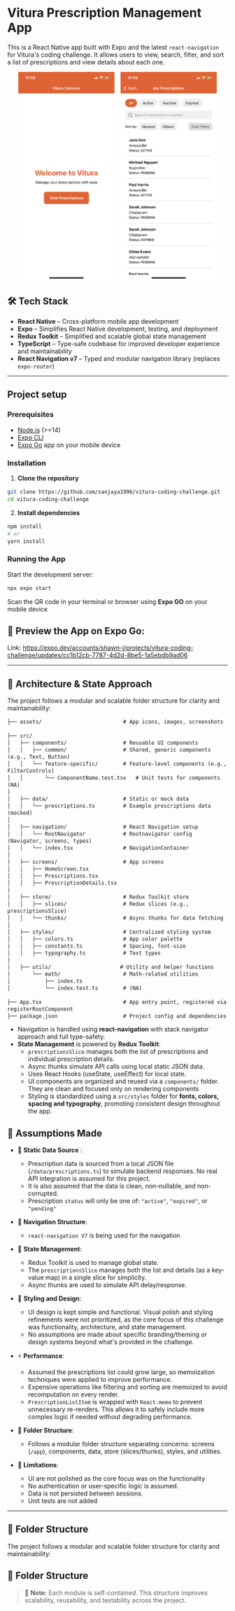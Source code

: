 # Vitura Prescription Management App

This is a React Native app built with Expo and the latest `react-navigation` for Vitura's coding challenge. It allows users to view, search, filter, and sort a list of prescriptions and view details about each one.

<p align="center">
  <img src="assets/screenshots/Screenshot1.png" alt="Screenshot 1" width="220" style="margin-right: 10px;" />
  <img src="assets/screenshots/Screenshot2.png" alt="Screenshot 2" width="220" />
</p>

## 🛠️ Tech Stack

- **React Native** – Cross-platform mobile app development
- **Expo** – Simplifies React Native development, testing, and deployment
- **Redux Toolkit** – Simplified and scalable global state management
- **TypeScript** – Type-safe codebase for improved developer experience and maintainability
- **React Navigation v7** – Typed and modular navigation library (replaces `expo-router`)

---

## Project setup

### Prerequisites

- [Node.js](https://nodejs.org/) (>=14)
- [Expo CLI](https://docs.expo.dev/get-started/installation/)
- [Expo Go](https://expo.dev/go) app on your mobile device


### Installation

1. **Clone the repository**
```bash
git clone https://github.com/sanjaya1996/vitura-coding-challenge.git
cd vitura-coding-challenge
```

2. **Install dependencies**

```bash
npm install
# or
yarn install
```

### Running the App

Start the development server:

```bash
npx expo start
```
Scan the QR code in your terminal or browser using **Expo GO**  on your mobile device

## 📱 Preview the App on Expo Go:

Link: https://expo.dev/accounts/shawn-j/projects/vitura-coding-challenge/updates/cc1b12cb-7787-4d2d-8be5-1a5ebdb9ad06


---
## 📐 Architecture & State Approach

The project follows a modular and scalable folder structure for clarity and maintainability:

```text
├── assets/                          # App icons, images, screenshots

├── src/
│   ├── components/                  # Reusable UI components
│   │   ├── common/                  # Shared, generic components (e.g., Text, Button)
│   │   └── feature-specific/        # Feature-level components (e.g., FilterControls)
│   │       └── ComponentName.test.tsx   # Unit tests for components (NA)
│
│   ├── data/                        # Static or mock data
│   │   └── prescriptions.ts         # Example prescriptions data (mocked)
│
│   ├── navigation/                  # React Navigation setup
│   │   └── RootNavigator            # Rootnavigator config (Navigator, screens, types)
│   │   └── index.tsx                # NavigationContainer
│
│   ├── screens/                     # App screens
│   │   ├── HomeScreen.tsx           
│   │   ├── Prescriptions.tsx        
│   │   ├── PrescriptionDetails.tsx  
│
│   ├── store/                       # Redux Toolkit store
│   │   ├── slices/                  # Redux slices (e.g., prescriptionsSlice)
│   │   └── thunks/                  # Async thunks for data fetching
│
│   ├── styles/                      # Centralized styling system
│   │   ├── colors.ts                # App color palette
│   │   ├── constants.ts             # Spacing, font-size
│   │   ├── typography.ts            # Text types 
│
│   ├── utils/                      # Utility and helper functions
│       └── math/                    # Math-related utilities
│           ├── index.ts
│           └── index.test.ts        # (NA)

├── App.tsx                          # App entry point, registered via registerRootComponent
├── package.json                     # Project config and dependencies
```

- Navigation is handled using **react-navigation** with stack navigator approach and full type-safety.
- **State Management** is powered by **Redux Toolkit**:
  - `prescriptionsSlice` manages both the list of prescriptions and individual prescription details.
  - Async thunks simulate API calls using local static JSON data.
  - Uses React Hooks (useState, useEffect) for local state.
  - UI components are organized and reused via a `components/` folder. They are clean and focused only on rendering components
  - Styling is standardized using a `src/styles` folder for **fonts, colors, spacing and typography**, promoting consistent design throughout the app.


## 🤔 Assumptions Made

- 🔄 **Static Data Source** : 
    -  Prescription data is sourced from a local JSON file (`/data/prescriptions.ts`) to simulate backend responses. No real API integration is assumed for this project. 
    - It is also assumed that the data is clean, non-nullable, and non-corrupted. 
    - Prescription `status` will only be one of: `"active"`, `"expired"`, or `"pending"` 

- 🧭 **Navigation Structure**:
  - `react-navigation V7` is being used for the navigation 

- 🧠 **State Management**:
  - Redux Toolkit is used to manage global state.
  - The `prescriptionsSlice` manages both the list and details (as a key-value map) in a single slice for simplicity.
  - Async thunks are used to simulate API delay/response.

- 🎨 **Styling and Design**:
  -  UI design is kept simple and functional. Visual polish and styling refinements were not prioritized, as the core focus of this challenge was functionality, architecture, and state management.
  - No assumptions are made about specific branding/theming or design systems beyond what's provided in the challenge.

- ⚡ **Performance**: 

   - Assumed the prescriptions list could grow large, so memoization techniques were applied to improve performance.
  - Expensive operations like filtering and sorting are memoized to avoid recomputation on every render.
  - `PrescriptionListItem` is wrapped with `React.memo` to prevent unnecessary re-renders. This allows it to safely include more complex logic if needed without degrading performance.


- 🧱 **Folder Structure**:
  - Follows a modular folder structure separating concerns: screens (`/app`), components, data, store (slices/thunks), styles, and utilities.

- 🚫 **Limitations**:
  - Ui are not polished as the core focus was on the functionality 
  - No authentication or user-specific logic is assumed.
  - Data is not persisted between sessions.
  - Unit tests are not added 


---

## 📁 Folder Structure

The project follows a modular and scalable folder structure for clarity and maintainability:

## 📁 Folder Structure



> 📌 **Note:** Each module is self-contained. This structure improves scalability, reusability, and testability across the project.
